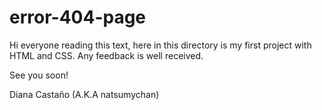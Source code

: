 # error-404-page

Hi everyone reading this text, here in this directory is my first project with HTML and CSS. Any feedback is well received.

See you soon!

Diana Castaño (A.K.A natsumychan)
